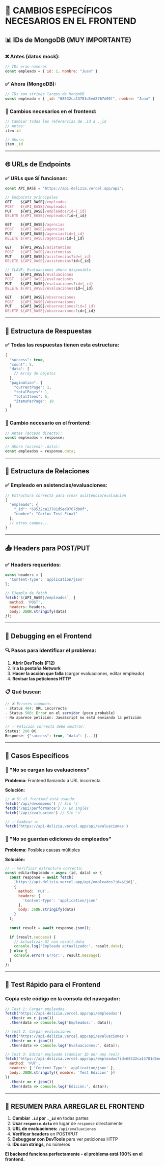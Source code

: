 # 🔄 CAMBIOS ESPECÍFICOS NECESARIOS EN EL FRONTEND

## 📊 **IDs de MongoDB (MUY IMPORTANTE)**

### ❌ **Antes (datos mock):**
```javascript
// IDs eran números
const empleado = { id: 1, nombre: "Juan" }
```

### ✅ **Ahora (MongoDB):**
```javascript
// IDs son strings largos de MongoDB
const empleado = { _id: "68532ca13781d5ed8767d00f", nombre: "Juan" }
```

### 🔧 **Cambios necesarios en el frontend:**
```javascript
// Cambiar todas las referencias de .id a ._id
// Antes:
item.id

// Ahora:
item._id
```

---

## 🌐 **URLs de Endpoints**

### ✅ **URLs que SÍ funcionan:**
```javascript
const API_BASE = "https://api-delizia.vercel.app/api";

// Endpoints principales
GET    ${API_BASE}/empleados
POST   ${API_BASE}/empleados
PUT    ${API_BASE}/empleados?id={_id}
DELETE ${API_BASE}/empleados?id={_id}

GET    ${API_BASE}/agencias
POST   ${API_BASE}/agencias
PUT    ${API_BASE}/agencias?id={_id}
DELETE ${API_BASE}/agencias?id={_id}

GET    ${API_BASE}/asistencias
POST   ${API_BASE}/asistencias
PUT    ${API_BASE}/asistencias?id={_id}
DELETE ${API_BASE}/asistencias?id={_id}

// CLAVE: Evaluaciones ahora disponible
GET    ${API_BASE}/evaluaciones
POST   ${API_BASE}/evaluaciones
PUT    ${API_BASE}/evaluaciones?id={_id}
DELETE ${API_BASE}/evaluaciones?id={_id}

GET    ${API_BASE}/observaciones
POST   ${API_BASE}/observaciones
PUT    ${API_BASE}/observaciones?id={_id}
DELETE ${API_BASE}/observaciones?id={_id}
```

---

## 📝 **Estructura de Respuestas**

### ✅ **Todas las respuestas tienen esta estructura:**
```javascript
{
  "success": true,
  "count": 5,
  "data": [
    // Array de objetos
  ],
  "pagination": {
    "currentPage": 1,
    "totalPages": 1,
    "totalItems": 5,
    "itemsPerPage": 10
  }
}
```

### 🔧 **Cambio necesario en el frontend:**
```javascript
// Antes (acceso directo):
const empleados = response;

// Ahora (accesar .data):
const empleados = response.data;
```

---

## 🔗 **Estructura de Relaciones**

### ✅ **Empleado en asistencias/evaluaciones:**
```javascript
// Estructura correcta para crear asistencia/evaluación
{
  "empleado": {
    "_id": "68532ca13781d5ed8767d00f",
    "nombre": "Carlos Test Final"
  },
  // otros campos...
}
```

---

## 📤 **Headers para POST/PUT**

### ✅ **Headers requeridos:**
```javascript
const headers = {
  'Content-Type': 'application/json'
};

// Ejemplo de fetch
fetch(`${API_BASE}/empleados`, {
  method: 'POST',
  headers: headers,
  body: JSON.stringify(data)
});
```

---

## 🐛 **Debugging en el Frontend**

### 🔍 **Pasos para identificar el problema:**

1. **Abrir DevTools (F12)**
2. **Ir a la pestaña Network**
3. **Hacer la acción que falla** (cargar evaluaciones, editar empleado)
4. **Revisar las peticiones HTTP**

### 📋 **Qué buscar:**

```javascript
// ❌ Errores comunes:
- Status 404: URL incorrecta
- Status 500: Error en el servidor (poco probable)
- No aparece petición: JavaScript no está enviando la petición

// ✅ Petición correcta debe mostrar:
Status: 200 OK
Response: {"success": true, "data": [...]}
```

---

## 🎯 **Casos Específicos**

### 🚨 **"No se cargan las evaluaciones"**

**Problema:** Frontend llamando a URL incorrecta

**Solución:**
```javascript
// ❌ Si el frontend está usando:
fetch('/api/desempeno') // Sin 's'
fetch('/api/performance') // En inglés
fetch('/api/evaluacion') // Sin 's'

// ✅ Cambiar a:
fetch('https://api-delizia.vercel.app/api/evaluaciones')
```

### 🚨 **"No se guardan ediciones de empleados"**

**Problema:** Posibles causas múltiples

**Solución:**
```javascript
// ✅ Verificar estructura correcta:
const editarEmpleado = async (id, data) => {
  const response = await fetch(
    `https://api-delizia.vercel.app/api/empleados?id=${id}`,
    {
      method: 'PUT',
      headers: {
        'Content-Type': 'application/json'
      },
      body: JSON.stringify(data)
    }
  );
  
  const result = await response.json();
  
  if (result.success) {
    // Actualizar UI con result.data
    console.log('Empleado actualizado:', result.data);
  } else {
    console.error('Error:', result.message);
  }
};
```

---

## 🚀 **Test Rápido para el Frontend**

### Copia este código en la consola del navegador:

```javascript
// Test 1: Cargar empleados
fetch('https://api-delizia.vercel.app/api/empleados')
  .then(r => r.json())
  .then(data => console.log('Empleados:', data));

// Test 2: Cargar evaluaciones
fetch('https://api-delizia.vercel.app/api/evaluaciones')
  .then(r => r.json())
  .then(data => console.log('Evaluaciones:', data));

// Test 3: Editar empleado (cambiar ID por uno real)
fetch('https://api-delizia.vercel.app/api/empleados?id=68532ca13781d5ed8767d00f', {
  method: 'PUT',
  headers: { 'Content-Type': 'application/json' },
  body: JSON.stringify({ nombre: 'Test Edición' })
})
  .then(r => r.json())
  .then(data => console.log('Edición:', data));
```

---

## 🎯 **RESUMEN PARA ARREGLAR EL FRONTEND**

1. **Cambiar `.id` por `._id`** en todas partes
2. **Usar `response.data`** en lugar de `response` directamente
3. **URL de evaluaciones:** `/api/evaluaciones`
4. **Verificar headers** en POST/PUT
5. **Debuggear con DevTools** para ver peticiones HTTP
6. **IDs son strings**, no números

**El backend funciona perfectamente - el problema está 100% en el frontend.**
